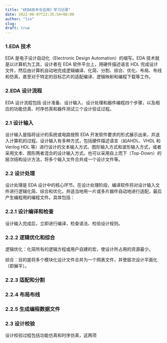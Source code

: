 ```yaml
---
title: "《EDA技术与应用》学习记录"
date: 2022-06-07T22:35:54+08:00
author: "lzx"
slug: 
draft: true
---
```


### 1.EDA 技术

EDA 是电子设计自动化（Electronic Design Automation）的缩写。EDA 技术就是以计算机为工具，设计者在 EDA 软件平台上，用硬件描述语言 HDL 完成设计文件，然后由计算机自动地完成逻辑编译、化简、分割、综合、优化、布局、布线和仿真，直至对于特定的目标芯片的适配编译、逻辑映射和编程下载等工作。

### 2.EDA 设计流程

EDA 设计流程包括 设计准备、设计输入、设计处理和器件编程四个步骤，以及相应的功能仿真、时序仿真和器件测试三个设计验证过程。

### 2.1 设计输入

设计输入是指将设计的系统或电路按照 EDA 开发软件要求的形式展示出来，并送入计算机的过程。设计输入有多种方式，包括硬件描述语言（如AHDL、VHDL 和 Verilog HDL 等）进行设计的文本输入方式、图形输入方式和波形输入方式，或者采用文本、图形两者混合的设计输入方式。也可以采用自上而下（Top-Down）的层次结构设计方法，将多个输入文件合并成一个设计文件等。

### 2.2 设计处理

设计处理是 EDA 设计中的核心环节。在设计处理阶段，编译软件将对设计输入文件进行逻辑化简、综合和优化，并适当地用一片或多片器件自动地进行适配，最后产生编程用的编程文件。具体包括：

### 2.2.1 设计编译和检查

设计输入完成后，立即进行编译，检查语法、检验设计规则。

### 2.2.2 逻辑优化和综合

逻辑优化：化简所有的逻辑方程或用户自建的宏，使设计所占用的资源最少。

综合：目的是将多个模块化设计文件合并为一个网表文件，并使层次设计平面化（即展平）。

### 2.2.3 适配和分割 



### 2.2.4 布局布线


### 2.2.5 生成编程数据文件


### 2.3 设计校验

设计校验过程包括功能仿真和时序仿真，这两项